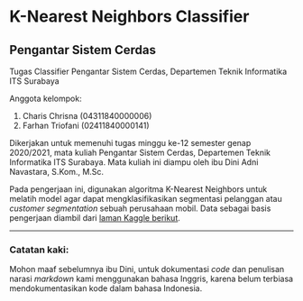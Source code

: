 # K-Nearest Neighbors Classifier 
## Pengantar Sistem Cerdas
Tugas Classifier Pengantar Sistem Cerdas, Departemen Teknik Informatika ITS Surabaya

Anggota kelompok:
1. Charis Chrisna (04311840000006)
2. Farhan Triofani (02411840000141)

Dikerjakan untuk memenuhi tugas minggu ke-12 semester genap 2020/2021, mata kuliah Pengantar Sistem Cerdas, Departemen Teknik Informatika ITS Surabaya. Mata kuliah ini diampu oleh ibu Dini Adni Navastara, S.Kom., M.Sc.

Pada pengerjaan ini, digunakan algoritma K-Nearest Neighbors untuk melatih model agar dapat mengklasifikasikan segmentasi pelanggan atau *customer segmentation* sebuah perusahaan mobil.
Data sebagai basis pengerjaan diambil dari [laman Kaggle berikut](https://www.kaggle.com/kaushiksuresh147/customer-segmentation).

---

### Catatan kaki:
Mohon maaf sebelumnya ibu Dini, untuk dokumentasi *code* dan penulisan narasi *markdown* kami menggunakan bahasa Inggris, karena belum terbiasa mendokumentasikan kode dalam bahasa Indonesia.

